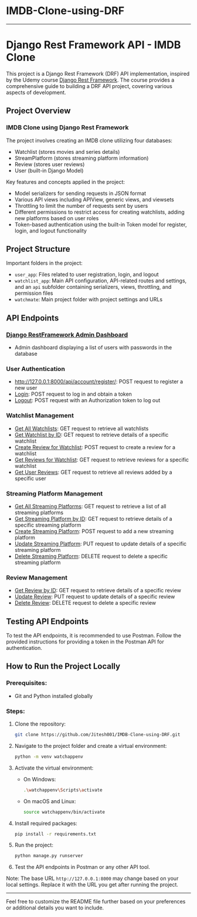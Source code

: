# IMDB-Clone-using-DRF
---

# Django Rest Framework API - IMDB Clone

This project is a Django Rest Framework (DRF) API implementation, inspired by the Udemy course [Django Rest Framework](https://www.udemy.com/course/django-rest-framework/). The course provides a comprehensive guide to building a DRF API project, covering various aspects of development.

## Project Overview

### IMDB Clone using Django Rest Framework

The project involves creating an IMDB clone utilizing four databases:

- Watchlist (stores movies and series details)
- StreamPlatform (stores streaming platform information)
- Review (stores user reviews)
- User (built-in Django Model)

Key features and concepts applied in the project:

- Model serializers for sending requests in JSON format
- Various API views including APIView, generic views, and viewsets
- Throttling to limit the number of requests sent by users
- Different permissions to restrict access for creating watchlists, adding new platforms based on user roles
- Token-based authentication using the built-in Token model for register, login, and logout functionality

## Project Structure

Important folders in the project:

- `user_app`: Files related to user registration, login, and logout
- `watchlist_app`: Main API configuration, API-related routes and settings, and an `api` subfolder containing serializers, views, throttling, and permission files
- `watchmate`: Main project folder with project settings and URLs

## API Endpoints

### [Django RestFramework Admin Dashboard](http://127.0.0.1:8000/dashboard/)

- Admin dashboard displaying a list of users with passwords in the database

### User Authentication

- http://127.0.0.1:8000/api/account/register/: POST request to register a new user
- [Login](http://127.0.0.1:8000/api/account/login/): POST request to log in and obtain a token
- [Logout](http://127.0.0.1:8000/api/account/logout/): POST request with an Authorization token to log out

### Watchlist Management

- [Get All Watchlists](http://127.0.0.1:8000/api/watchlist/): GET request to retrieve all watchlists
- [Get Watchlist by ID](http://127.0.0.1:8000/api/watchlist/5/): GET request to retrieve details of a specific watchlist
- [Create Review for Watchlist](http://127.0.0.1:8000/api/watchlist/9/review-create/): POST request to create a review for a watchlist
- [Get Reviews for Watchlist](http://127.0.0.1:8000/api/watchlist/9/reviews/): GET request to retrieve reviews for a specific watchlist
- [Get User Reviews](http://127.0.0.1:8000/api/watchlist/user-reviews/?username=user4): GET request to retrieve all reviews added by a specific user

### Streaming Platform Management

- [Get All Streaming Platforms](http://127.0.0.1:8000/api/watchlist/stream/): GET request to retrieve a list of all streaming platforms
- [Get Streaming Platform by ID](http://127.0.0.1:8000/api/watchlist/stream/1/): GET request to retrieve details of a specific streaming platform
- [Create Streaming Platform](http://127.0.0.1:8000/api/watchlist/stream/): POST request to add a new streaming platform
- [Update Streaming Platform](http://127.0.0.1:8000/api/watchlist/stream/1/): PUT request to update details of a specific streaming platform
- [Delete Streaming Platform](http://127.0.0.1:8000/api/watchlist/stream/1/): DELETE request to delete a specific streaming platform

### Review Management

- [Get Review by ID](http://127.0.0.1:8000/api/watchlist/reviews/12/): GET request to retrieve details of a specific review
- [Update Review](http://127.0.0.1:8000/api/watchlist/reviews/12/): PUT request to update details of a specific review
- [Delete Review](http://127.0.0.1:8000/api/watchlist/reviews/12/): DELETE request to delete a specific review

## Testing API Endpoints

To test the API endpoints, it is recommended to use Postman. Follow the provided instructions for providing a token in the Postman API for authentication.

## How to Run the Project Locally

### Prerequisites:

- Git and Python installed globally

### Steps:

1. Clone the repository:

    ```bash
    git clone https://github.com/Jitesh001/IMDB-Clone-using-DRF.git
    ```

2. Navigate to the project folder and create a virtual environment:

    ```bash
    python -m venv watchappenv
    ```

3. Activate the virtual environment:

    - On Windows:

        ```bash
        .\watchappenv\Scripts\activate
        ```

    - On macOS and Linux:

        ```bash
        source watchappenv/bin/activate
        ```

4. Install required packages:

    ```bash
    pip install -r requirements.txt
    ```

5. Run the project:

    ```bash
    python manage.py runserver
    ```

6. Test the API endpoints in Postman or any other API tool.

Note: The base URL `http://127.0.0.1:8000` may change based on your local settings. Replace it with the URL you get after running the project.

---

Feel free to customize the README file further based on your preferences or additional details you want to include.
